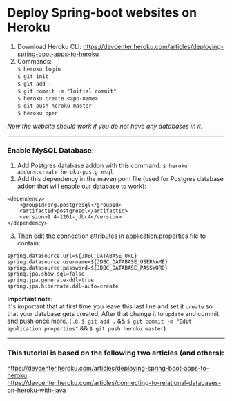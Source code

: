 # Deploy Spring-boot websites on Heroku
1. Download Heroku CLI: https://devcenter.heroku.com/articles/deploying-spring-boot-apps-to-heroku
2. Commands:  
	`$ heroku login`  
	`$ git init`  
	`$ git add .`  
	`$ git commit -m "Initial commit"`  
	`$ heroku create <app-name>`  
	`$ git push heroku master`  
	`$ heroku open`  

*Now the website should work if you do not have any databases in it.*  

---

### Enable MySQL Database:
1. Add Postgres database addon with this command:
	`$ heroku addons:create heroku-postgresql`
2. Add this dependency in the maven pom file (used for Postgres database addon that will enable our database to work):
```
<dependency>
    <groupId>org.postgresql</groupId>
    <artifactId>postgresql</artifactId>
    <version>9.4-1201-jdbc4</version>
</dependency>
```

3. Then edit the connection attributes in application.properties file to contain:
```
spring.datasource.url=${JDBC_DATABASE_URL}
spring.datasource.username=${JDBC_DATABASE_USERNAME}
spring.datasource.password=${JDBC_DATABASE_PASSWORD}
spring.jpa.show-sql=false
spring.jpa.generate-ddl=true
spring.jpa.hibernate.ddl-auto=create
```

**Important note**:  
It's important that at first time you leave this last line and set it `create` so that your database gets created. 
After that change it to `update` and commit and push once more. (i.e. `$ git add .` && `$ git commit -m "Edit application.properties"` && `$ git push heroku master`).

---

### This tutorial is based on the following two articles (and others):
https://devcenter.heroku.com/articles/deploying-spring-boot-apps-to-heroku  
https://devcenter.heroku.com/articles/connecting-to-relational-databases-on-heroku-with-java  

